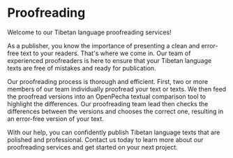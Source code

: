 
# Proofreading

Welcome to our Tibetan language proofreading services!

As a publisher, you know the importance of presenting a clean and error-free text to your readers. That's where we come in. Our team of experienced proofreaders is here to ensure that your Tibetan language texts are free of mistakes and ready for publication.

Our proofreading process is thorough and efficient. First, two or more members of our team individually proofread your text or texts. We then feed the proofread versions into an OpenPecha textual comparison tool to highlight the differences. Our proofreading team lead then checks the differences between the versions and chooses the correct one, resulting in an error-free version of your text.

With our help, you can confidently publish Tibetan language texts that are polished and professional. Contact us today to learn more about our proofreading services and get started on your next project.